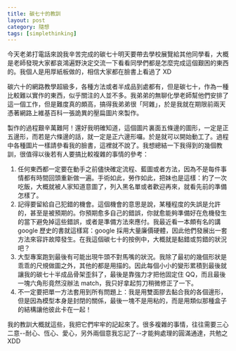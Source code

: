 ```yaml
---
title: 碳七十的教訓
layout: post
category: 隨想
tags: [simplethinking]
---
```

今天老弟打電話來說我辛苦完成的碳七十明天要帶去學校展覽給其他同學看，大概是老師發現大家都哀鴻遍野決定交流一下看看同學們都是怎麼完成這個艱困的東西的。我個人是用厚紙板做的，相信大家都在臉書上看過了 XD

碳六十的網路教學超級多，各種方法或者半成品到處都有，但是碳七十，作為一種比較難以實作的東西，似乎關注的人並不多。我弟弟的無聊化學老師幫他們安排了這一個工作，但是難度真的頗高，搞得我弟弟很「阿雜」，於是我就在期限前兩天憑著網路上維基百科一張詭異的壓扁圖片來製作。

製作的過程艱辛萬難阿！還好我明確知道，這個圖片裏面五條邊的圖形，一定是正五邊形，而若是六條邊的話，就一定是正六邊形囉。於是就可以開始動工了。過程中各種圖片一樣請參看我的臉書，這裡就不說了。我想總結一下我得到的幾個教訓，很值得以後若有人要搞比較複雜的事情的參考：

1. 任何東西都一定要在動手之前儘快確定流程、藍圖或者方法，因為不是每件事情都有時間回頭重新做一遍。手術如此，勞作如此，把妹也是這樣：約了一次吃飯，大概就被人家知道意圖了，列入黑名單或者歡迎再來，就看先前的準備怎樣了。 
2. 記得要留給自己犯錯的機會。這個機會的意思是說，某種程度的失誤是允許的，甚至是被預期的。你預期愈多自己的錯誤，你就愈能夠準備好在危機發生的當下避免掉這些錯誤，或者是準備方法來應付。我最近看一本頗有名的講 google 歷史的書就這樣寫：google 採用大量廉價硬體，因此他們發展出一套方法來容許故障發生。在我這個碳七十的按例中，大概就是黏錯或剪錯的狀況吧？ 
3. 大型專案跑到最後有可能出現牛頭不對馬嘴的狀況。我除了最初的幾個形狀是乖乖的尺規做圖之外，其他的都是用描的。因此每個小小的變形累積到最後就讓我的碳七十半成品骨架歪斜了，最後是靠強力才把他固定住 QQ，而且最後一塊六角形竟然沒辦法 match，我只好拿起剪刀稍微修正了一下。
4. 不一定要把單一方法套用到所有問題上：我是用雙面膠去黏合我的各個邊形，但是因為模型本身是封閉的關係，最後一塊不是用粘的，而是用類似那種盒子的結構讓他彼此卡在一起！

我的教訓大概就這些，我把它們牢牢的記起來了。很多複雜的事情，往往需要三心二意--耐心、恆心、愛心，另外兩個意我忘記了--才能夠處理的圓滿通達，共勉之 XDD